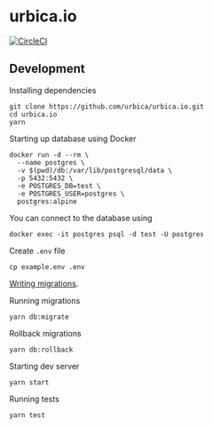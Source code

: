 # urbica.io

[![CircleCI](https://circleci.com/gh/urbica/urbica.io.svg?style=svg)](https://circleci.com/gh/urbica/urbica.io)

## Development

Installing dependencies

```shell
git clone https://github.com/urbica/urbica.io.git
cd urbica.io
yarn
```

Starting up database using Docker

```shell
docker run -d --rm \
  --name postgres \
  -v $(pwd)/db:/var/lib/postgresql/data \
  -p 5432:5432 \
  -e POSTGRES_DB=test \
  -e POSTGRES_USER=postgres \
  postgres:alpine
```

You can connect to the database using

```shell
docker exec -it postgres psql -d test -U postgres
```

Create `.env` file

```shell
cp example.env .env
```

[Writing migrations](https://db-migrate.readthedocs.io/en/latest/API/SQL/).

Running migrations

```shell
yarn db:migrate
```

Rollback migrations

```shell
yarn db:rollback
```

Starting dev server

```shell
yarn start
```

Running tests

```shell
yarn test
```